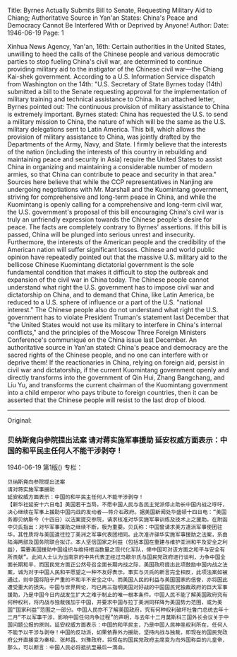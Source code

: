 Title: Byrnes Actually Submits Bill to Senate, Requesting Military Aid to Chiang; Authoritative Source in Yan'an States: China's Peace and Democracy Cannot Be Interfered With or Deprived by Anyone!
Author:
Date: 1946-06-19
Page: 1

Xinhua News Agency, Yan'an, 16th: Certain authorities in the United States, unwilling to heed the calls of the Chinese people and various democratic parties to stop fueling China's civil war, are determined to continue providing military aid to the instigator of the Chinese civil war—the Chiang Kai-shek government. According to a U.S. Information Service dispatch from Washington on the 14th: "U.S. Secretary of State Byrnes today (14th) submitted a bill to the Senate requesting approval for the implementation of military training and technical assistance to China. In an attached letter, Byrnes pointed out: The continuous provision of military assistance to China is extremely important. Byrnes stated: China has requested the U.S. to send a military mission to China, the nature of which will be the same as the U.S. military delegations sent to Latin America. This bill, which allows the provision of military assistance to China, was jointly drafted by the Departments of the Army, Navy, and State. I firmly believe that the interests of the nation (including the interests of this country in rebuilding and maintaining peace and security in Asia) require the United States to assist China in organizing and maintaining a considerable number of modern armies, so that China can contribute to peace and security in that area." Sources here believe that while the CCP representatives in Nanjing are undergoing negotiations with Mr. Marshall and the Kuomintang government, striving for comprehensive and long-term peace in China, and while the Kuomintang is openly calling for a comprehensive and long-term civil war, the U.S. government's proposal of this bill encouraging China's civil war is truly an unfriendly expression towards the Chinese people's desire for peace. The facts are completely contrary to Byrnes' assertions. If this bill is passed, China will be plunged into serious unrest and insecurity. Furthermore, the interests of the American people and the credibility of the American nation will suffer significant losses. Chinese and world public opinion have repeatedly pointed out that the massive U.S. military aid to the bellicose Chinese Kuomintang dictatorial government is the sole fundamental condition that makes it difficult to stop the outbreak and expansion of the civil war in China today. The Chinese people cannot understand what right the U.S. government has to impose civil war and dictatorship on China, and to demand that China, like Latin America, be reduced to a U.S. sphere of influence or a part of the U.S. "national interest." The Chinese people also do not understand what right the U.S. government has to violate President Truman's statement last December that "the United States would not use its military to interfere in China's internal conflicts," and the principles of the Moscow Three Foreign Ministers Conference's communiqué on the China issue last December. An authoritative source in Yan'an stated: China's peace and democracy are the sacred rights of the Chinese people, and no one can interfere with or deprive them! If the reactionaries in China, relying on foreign aid, persist in civil war and dictatorship, if the current Kuomintang government openly and directly transforms into the government of Qin Hui, Zhang Bangchang, and Liu Yu, and transforms the current chairman of the Kuomintang government into a child emperor who pays tribute to foreign countries, then it can be asserted that the Chinese people will resist to the last drop of blood.



<hr /> 

Original: 


### 贝纳斯竟向参院提出法案  请对蒋实施军事援助  延安权威方面表示：中国的和平民主任何人不能干涉剥夺！

1946-06-19
第1版()
专栏：

    贝纳斯竟向参院提出法案
    请对蒋实施军事援助
    延安权威方面表示：中国的和平民主任何人不能干涉剥夺！
    【新华社延安十六日电】美国若干当局，不愿中国人民与各民主党派停止助长中国内战之呼吁，决心继续在军事上援助中国内战的发动者——蒋介石政府。据美国新闻处华盛顿十四日电：“美国务卿贝纳斯今（十四日）以法案提交参院，请求核准对华实施军事训练及技术上之援助。在附函中贝氏指出：对华军事援助之继续不断，极为重要。贝氏称：中国曾请求美方遣派军事使团驻华，其性质将与美国遣往拉丁美洲之军事代表团相同。此次准许驿华实施军事援助之法案，系由陆海两部及国务院联合拟订。本人坚信国家之利益（包括本国在重建与维护亚洲和平及安全之利益），需要美国援助中国组织与维持相当数量之现代化军队，俾中国可对该方面之和平与安全有所贡献”。此间人士认为当南京的中共代表正经过马歇尔氏与国民党政府进行谈判，力争中国全面长期和平，而国民党方面正公然号召全面长期内战之际，美国政府提出此项鼓励中国内战之法案，诚为对于中国人民和平愿望之一种不友好表示。事实与贝氏的断言完全相反，此项法案如被通过，则中国将陷于严重的不和平不安全之中。而美国人民的利益与美国国家的信誉，亦将因此遭受重大的损失。中国与世界舆论，均已再三指明美国对好战的中国国民党独裁政府的巨大军事援助，乃是中国今日内战发生扩大之难于制止的唯一根本条件。中国人民不能了解美国政府究有何种权利，将内战与独裁强加于中国，并要求中国与拉丁美洲同样降为美国势力范围，或为美国“国家利益”范围之一部分。中国人民亦不了解美国政府，究有何种权利破坏杜鲁门总统去年十二月“不以军事干涉，影响中国任何内争过程”的声明，与去年十二月莫斯科三国外长会议关于中国问题公报的原则。延安权威方面表示：中国的和平民主，乃是中国人民神圣权利所在，任何人不能予以干涉与剥夺！中国的反动派，如果依靠外力援助，坚持内战与独裁，即现在的国民党政府公开直接变为秦桧、张邦昌、刘豫政府，将现在的国民党政府主席变为向外国称臣的儿皇帝，那么，可以断言：中国人民必将抵抗至最后一滴血。
